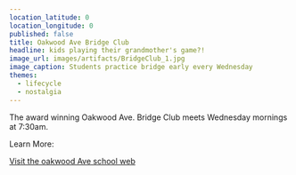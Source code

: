```yaml
---
location_latitude: 0
location_longitude: 0
published: false
title: Oakwood Ave Bridge Club
headline: kids playing their grandmother's game?!
image_url: images/artifacts/BridgeClub_1.jpg
image_caption: Students practice bridge early every Wednesday
themes:
  - lifecycle
  - nostalgia
---
```

The award winning Oakwood Ave. Bridge Club meets Wednesday mornings at 7:30am.
  
Learn More:  


[Visit the oakwood Ave school web](http://www.orange.k12.nj.us/oakwood)

